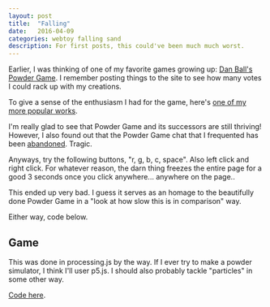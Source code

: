 ```yaml
---
layout: post
title:  "Falling"
date:   2016-04-09
categories: webtoy falling sand
description: For first posts, this could've been much much worst.
---
```


Earlier, I was thinking of one of my favorite games growing up: [Dan Ball's Powder Game](http://dan-ball.jp/en/javagame/dust/). I remember posting things to the site to see how many votes I could rack up with my creations.

To give a sense of the enthusiasm I had for the game, here's [one of my more popular works](http://dan-ball.jp/en/javagame/dust/218608.html).

I'm really glad to see that Powder Game and its successors are still thriving! However, I also found out that the Powder Game chat that I frequented has been [abandoned](http://xat.com/1991roncampo). Tragic.

Anyways, try the following buttons, "r, g, b, c, space". Also left click and right click. For whatever reason, the darn thing freezes the entire page for a good 3 seconds once you click anywhere... anywhere on the page..

<script src="/processing/processing.js" type="text/javascript"></script>
<canvas id="Falling" class="expando-target" data-processing-sources="/processing/Falling.pde" width="500" height="500"> </canvas>

This ended up very bad. I guess it serves as an homage to the beautifully done Powder Game in a "look at how slow this is in comparison" way.

Either way, code below.

## Game

This was done in processing.js by the way. If I ever try to make a powder simulator, I think I'll user p5.js. I should also probably tackle "particles" in some other way.

[Code here](http://chilly.blue/processing/Falling.pde).
